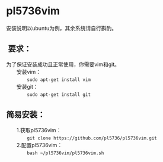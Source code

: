 # pl5736vim
安装说明以ubuntu为例，其余系统请自行斟酌。<br>
##  要求：
为了保证安装成功且正常使用，你需要vim和git。<br>
　　安装vim：<br>
　　　　```sudo apt-get install vim```<br>
　　安装git：<br>
　　　　```sudo apt-get install git```<br>
## 简易安装：
　　1.获取pl5736vim：<br>
　　　　```git clone https://github.com/pl5736/pl5736vim.git```<br>
　　2.配置pl5736vim：<br>
　　　　```bash ~/pl5736vim/pl5736vim.sh```<br>
